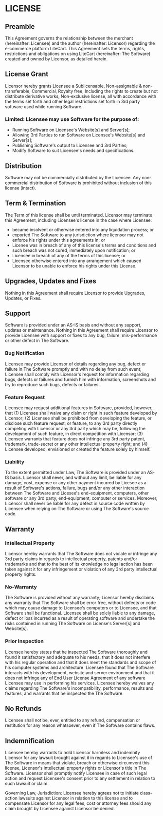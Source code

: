 # LICENSE

## Preamble

  This Agreement governs the relationship between the merchant (hereinafter: Licensee) and the author (hereinafter: Licensor) regarding the e-commerce platform LiteCart. This Agreement sets the terms, rights, restrictions and obligations on using LiteCart (hereinafter: The Software) created and owned by Licensor, as detailed herein.

## License Grant

  Licensor hereby grants Licensee a Sublicensable, Non-assignable & non-transferable, Commercial, Royalty free, Including the rights to create but not distribute derivative works, Non-exclusive license, all with accordance with the terms set forth and other legal restrictions set forth in 3rd party software used while running Software.

### Limited: Licensee may use Software for the purpose of:

  - Running Software on Licensee's Website[s] and Server[s];
  - Allowing 3rd Parties to run Software on Licensee's Website[s] and Server[s];
  - Publishing Software's output to Licensee and 3rd Parties;
  - Modify Software to suit Licensee's needs and specifications.

## Distribution

  Software may not be commercially distributed by the Licensee. Any non-commercial distribution of Software is prohibited without inclusion of this license (intact).

## Term & Termination

  The Term of this license shall be until terminated. Licensor may terminate this Agreement, including Licensee's license in the case where Licensee:
  - became insolvent or otherwise entered into any liquidation process; or
  - exported The Software to any jurisdiction where licensor may not enforce his rights under this agreements in; or
  - Licenee was in breach of any of this license's terms and conditions and such breach was not cured, immediately upon notification; or
  - Licensee in breach of any of the terms of this license; or
  - Licensee otherwise entered into any arrangement which caused Licensor to be unable to enforce his rights under this License.

## Upgrades, Updates and Fixes

  Nothing in this Agreement shall require Licensor to provide Upgrades, Updates, or Fixes.

## Support

  Software is provided under an AS-IS basis and without any support, updates or maintenance. Nothing in this Agreement shall require Licensor to provide Licensee with support or fixes to any bug, failure, mis-performance or other defect in The Software.

### Bug Notification

  Licensee may provide Licensor of details regarding any bug, defect or failure in The Software promptly and with no delay from such event; Licensee shall comply with Licensor's request for information regarding bugs, defects or failures and furnish him with information, screenshots and try to reproduce such bugs, defects or failures.

### Feature Request

  Licensee may request additional features in Software, provided, however, that (1) Licensee shall waive any claim or right in such feature developed by Licensor; (2) Licensee shall be prohibited from developing the feature, or disclose such feature request, or feature, to any 3rd party directly competing with Licensor or any 3rd party which may be, following the development of such feature, in direct competition with Licensor; (3) Licensee warrants that feature does not infringe any 3rd party patent, trademark, trade-secret or any other intellectual property right; and (4) Licensee developed, envisioned or created the feature solely by himself.

### Liability

  To the extent permitted under Law, The Software is provided under an AS-IS basis. Licensor shall never, and without any limit, be liable for any damage, cost, expense or any other payment incurred by Licesee as a result of Software's actions, failure, bugs and/or any other interaction between The Software  and Licesee's end-equipment, computers, other software or any 3rd party, end-equipment, computer or services.  Moreover, Licensor shall never be liable for any defect in source code written by Licensee when relying on The Software or using The Software's source code.

## Warranty

### Intellectual Property

  Licensor hereby warrants that The Software does not violate or infringe any 3rd party claims in regards to intellectual property, patents and/or trademarks and that to the best of its knowledge no legal action has been taken against it for any infringement or violation of any 3rd party intellectual property rights.

### No-Warranty

  The Software is provided without any warranty; Licensor hereby disclaims any warranty that The Software shall be error free, without defects or code which may cause damage to Licensee's computers or to Licensee, and that Software shall be functional. Licensee shall be solely liable to any damage, defect or loss incurred as a result of operating software and undertake the risks contained in running The Software on License's Server[s] and Website[s].

### Prior Inspection

  Licensee hereby states that he inspected The Software thoroughly and found it satisfactory and adequate to his needs, that it does not interfere with his regular operation and that it does meet the standards and scope of his computer systems and architecture. Licensee found that The Software interacts with his development, website and server environment and that it does not infringe any of End User License Agreement of any software Licensee may use in performing his services. Licensee hereby waives any claims regarding The Software's incompatibility, performance, results and features, and warrants that he inspected the The Software.

## No Refunds

  Licensee shall not be, ever, entitled to any refund, compensation or restitution for any reason whatsoever, even if The Software contains flaws.

## Indemnification

  Licensee hereby warrants to hold Licensor harmless and indemnify Licensor for any lawsuit brought against it in regards to Licensee's use of The Software in means that violate, breach or otherwise circumvent this license, Licensor's intellectual property rights or Licensor's title in The Software. Licensor shall promptly notify Licensee in case of such legal action and request Licensee's consent prior to any settlement in relation to such lawsuit or claim.

  Governing Law, Jurisdiction: Licensee hereby agrees not to initiate class-action lawsuits against Licensor in relation to this license and to compensate Licensor for any legal fees, cost or attorney fees should any claim brought by Licensee against Licensor be denied.
